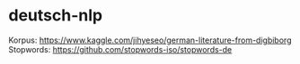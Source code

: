 # deutsch-nlp

Korpus: https://www.kaggle.com/jihyeseo/german-literature-from-digbiborg
Stopwords: https://github.com/stopwords-iso/stopwords-de
